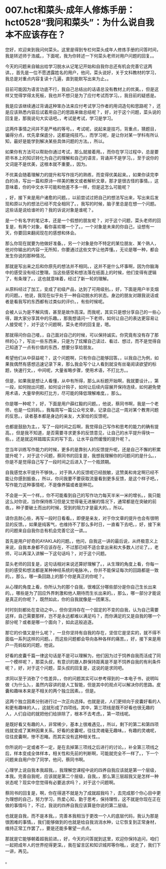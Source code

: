 # 007.hct和菜头·成年人修炼手册：hct0528“我问和菜头”：为什么说自我本不应该存在？ 

您好，欢迎来到我问何菜头。这里是得到专栏何菜头成年人修炼手册的问答时间，我是转述师于浩威。，下面呢，我为你转述一下何菜头老师对用户问题的回复。。

今天的问题来自输出给学习脱水从记笔记开始和自我你总还有机会完善它这两讲。，首先是一位不愿透露姓名的用户，他问，菜头说好，关于文科教材的学习，我总是对重点内容复读十几遍，直到能默写出来为止。。

目前可能因为语言功底不行，我自己总结出的话语总没有教材上的优美。，但是这样又觉得学得太死板，我也并不想只是为了应付考试而学习。，我目前的疑惑是。

我是应该继续通过背诵这种笨办法来应付考试学习作者的用词造句和思路呢？，还是应该熟悉内容后试着用自己的思路来做总结呢？，好，对于这个问题，菜头说的回复是，那我说句大实话吧。，考试是考试，学习是学习。

这两件事情之间并不是严格的等号。，考试呢，说起来是技巧，背重点，猜题目，骗得分点，优先拿保底分，这都是纯技巧。，而学习呢，是让你对某一学科有所认知，最好是能学到解决某些具体问题的方法。，所以。

如果你有方法可以帮助你通过考试，那么就接着用。，而你在学习过程中，总是要把书本上的知识转化为自己的理解和自己的语言，背诵并不是学习。，至于说你的文词是不是优美，这根本就不重要。，因为。

不优美会随着理解力的提升和写作技巧的熟练，而变得优美起来。，如果你读完李白的诗，写出一篇和原诗一样美的散文或者解析文章，那才是很古怪的事情。，这意味着，你的中文水平可能和他差不多一样，但是这怎么可能呢？

，好，接下来是用户诸愈的问题。，以前尝试过把自己的想法写出来，写出来后发现和原以为的想法已经不完全相同了。，我写的时候，脑子里总是在想一个问题。这些话是说给谁听的？我的诉说对象是谁呢？。

是一个有名字的笔记本，还是一个假想的朋友呢？，对于这个问题，菜头老师的回复是，有两个对象，看你喜欢哪一个了。，一个对象是未来的你自己，设想有一天，你要回来翻阅现在的感想和体会。

那么你现在就要为他做好准备。，另一个对象是你不特定的某位朋友、某个熟人，他对你输出的内容一无所知，你要通过这些文字让他弄懂。，无论是哪一种，都会发生你说的那种情况。

那就是写出来之后和你原先的想法并不相同。，这并不是什么坏事啊，因为你脑海中的感受没有经过整理。当这些感受和想法落在纸面上的时候，他们变得有逻辑了，有条理了。，这也就意味着，经过了新一轮的理解。

从原料经过了加工，变成了初级产品，达到了可用级别。，好，下面是用户半支烟的问题。，他说，我现在似乎处于一种自动脱水的状态。身边的朋友对跟我说话或者是看我写的东西都有过类似的评价。，有些时候呢。

会被人认为是不解风情，甚至是故作高深。而我呢，其实只是想分享自己的一些心得，跟大家分享其中的乐趣。，那我想请问一下老师，如何让自己的表达更容易让人接受呢？，对于这个问题啊，菜头老师的回复是，嗯。

那就得问你自己喽。，自己面对自己的时候，可以保持诚实。你究竟有没有存了那样的心？，写出一些东西来，只是为了炫耀自己读过、看过、想过，而不是觉得自己知道了一点有价值的东西，想要分享给朋友。

希望他们从中获益呢？，这个问题啊，只有你自己能够回答。，以我自己为例，如果我偶然有感想迅速记录下来，那么我会写个让人看到就没有丝毫阅读欲望的标题，快速行文。，中间呢，大量省略步骤，使用术语，不打比方。。

但是，如果我是想让人看懂，从中有所得，那么从标题开始啊，我就要设计。，第一段，如何抛出问题，如何设计钩子，如何让后续内容展开保持连续，如何避免使用术语，大量举例和打比方，尽可能的降低理解难度。，那么。

你是哪一种呢？，好，下面是用户薛红毅的问题。，他说，蔡同书啊，我是一个老师，也是一位妈妈。，我每周写一篇公众号文章，记录自己这一周对某个教育问题的反思。，读者基本都是身边的亲友，大家给的反馈呢。

也都是鼓励为主。，写了一段时间之后啊，我觉得自己写作和思考的能力的确有提高。，但是我不知道，是否需要寻求更多的反馈意见，让自己的水平提升得快一些。，还是就这样踏踏实实的写下去，让水平自然缓慢的提升呢？。

您当年训练写作能力的时候，更多的是靠别人的反馈提升呢，还是自己不懈的积累提升呢？，对于这个问题，蔡同书的回复是，我想我理解你的问题问的是什么。，你是不是觉得自己写了一段时间之后进入了一个瓶颈期。

自我感觉水平提升不够快。，对于熟人的反馈呢已经脱敏，这赞美和肯定啊已经不能让你感到振奋。，所以，你问我要不要获取流量看到更多反馈，是这个样子吧。，写作能力这种事情呢，不是像养猫或者是种花。

不会是一天一个样。，你不可能看到自己的写作功力每天半米一米的增长。，我只能这么对你说，当你保持练习但是又觉得毫无进展的情况下，通常都是在突破的前夜。，种子要破土而出的时候，受到的阻力才是最大的。，所以。

请你且耐心些，再写一段时日看看。，即便是亲友，对于你文章的提升也会有很明显的反馈。，如果是纯客气，也维持不了那么多时日，一直看下去吧。，好，接下来的问题来自自我你总有机会完善它这一讲。。

首先是用户好奇的AYAKLA的问题。，他问，自我这一讲的最后说，从终极意义上来说，自我本身都不应该存在，不过那已经不适合拿出来和大多数人讨论了。，老师，可以再深入讲解一下这句话吗？，对于这个问题。

菜头老师的回复是，这句话相对来说还算好理解了。，从生理的角度上看，你每一刻的感受和想法都是某种神经系统的电脉冲。，你并不能保证每次的回路都是一致的。，那么，哪一条回路上的那个你是真正的你呢？。

从心理的角度上看，你所认为的那个自我，很难区分哪些部分是你自己生长出来的。，哪些是为了回应外界刺激和他人期待而生长出来的。，那么，哪一部分才能说是真正的你呢？，既然如此，你的自我就像是一团果冻。

时时刻刻都处在变动之中。，但你坚持存在一个固定的不变的自我，认为自己需要这样，自己需要那样，岂不是永远都难以满足吗？，而你满足的又是自我的哪一个部分呢？或者是哪一个面向？，如此这般追逐。

那它的价值又是什么呢？，一旦你坚持有自我的存在，坚信它是坚实的，就不得不面临一系列这样的问题。，而这些问题都会导向各种各样的痛苦。，好，接下来是用户一亮蚂蚁的问题，他说。

好看的皮囊千篇一律这句话是不是可以理解为，他们因为过于饲养自我而活成了同一个模样呢？，那菜头叔，有意识的跟人群保持距离是不是不饲养自我的有利条件呢？，好，对于这个问题，菜头叔的回复是，这说的是求同吧。

求同以至于消弥了个性差异。，你的问题其实可以参考得到的一本电子书，说明叫做《为什么》。，虽然内容讲的是人工智能，但是其中的观点可以解决你的思路。皮囊和趣味本来是不相关的两个独立因素。，但是。

这两个独立因素分别进行过一次正向选择。也就是说，人们更倾向于皮囊好看的人和更有趣味的人。，这就形成了四项线。其中，第三项线是既不好看也很无趣的人，人们自动的就把他们给排除了，根本不去考虑。，第一项线呢。

是既好看又有趣的人，非常稀少，基本上很难遇见。，所以，剩下的第二和第四项线就变成了某种因果关系。好看的皮囊呢，往往灵魂毫无趣味。，有趣的灵魂呢，往往皮囊啊，惨不忍睹。而其实没有这种相关性。。

你所说的一定或者不一定，是在去掉第三项线之后进行的讨论。，补全第三项线之后，样本变成全体样本，相关性和先前的判断啊，可能就完全不一样了。，下一个问题来自用户你了同学，他问，蔡同书啊。

心理学上说自我本我超我。，我理解您课程中说的四养自我应该就是第一个层级，本我。完善自我呢，应该就是第二个层级，自我。，那么第三层超我又是怎样一种状态呢？现实中您觉得有必要追求吗？，对于这个问题啊。

蔡同书的回复是，啊，你在得道不就是为了成就超我吗？，去完成那个你心目中更为理想的自己，努力学习，热爱心知，勤于思考，保持理性，这不就是你现在正在做的事情吗？，不过，我说的四养自我应该算是你说的第二层级。

也就是自我，而不是本我。，完善本我相当于更改一个人的底层代码，我认为那是很困难的事情。，我们能够做到的也就是给自我消消水种，让它恢复到正常身材，维持正常工作罢了。，要是还能多奢望一点点。

那就是它能够朝着超我前进。，好，今天的问答就到这里，欢迎你保持追问，咱们一起把成年人的世界挖得更深。，我在留言区和知识城邦等你哦。，说走了，我们下一讲，再见。

。